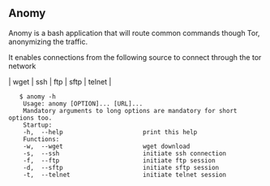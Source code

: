 ## Anomy
Anomy is a bash application that will route common commands though Tor, anonymizing the traffic. 

It enables connections from the following source to connect through the tor network

| wget | ssh | ftp | sftp | telnet |


       $ anomy -h
        Usage: anomy [OPTION]... [URL]...
        Mandatory arguments to long options are mandatory for short options too.
        Startup:
        -h,  --help                      print this help
        Functions:
        -w,  --wget                      wget download
        -s,  --ssh                       initiate ssh connection
        -f,  --ftp                       initiate ftp session
        -d,  --sftp                      initiate sftp session
        -t,  --telnet                    initiate telnet session

